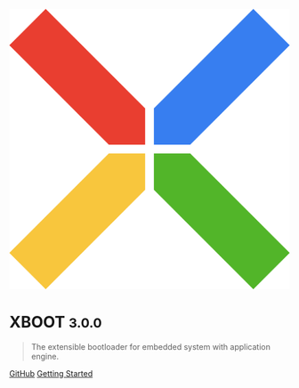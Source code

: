 ![logo](_images/logo.png)

# XBOOT <small>3.0.0</small>

> The extensible bootloader for embedded system with application engine.

[GitHub](https://github.com/xboot/xboot/)
[Getting Started](#简介)
